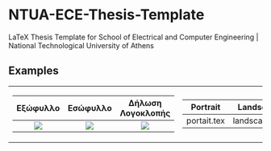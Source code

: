 # NTUA-ECE-Thesis-Template
 LaTeX Thesis Template for School of Electrical and Computer Engineering | National Technological University of Athens

## Examples

<table>
<tr><td>

|     Εξώφυλλο             | Εσώφυλλο  | Δήλωση Λογοκλοπής|
:-------------------------:|:---------:|:----------------:|
![](https://raw.githubusercontent.com/estamos/NTUA-ECE-Thesis-Template/master/examples/%CE%A0%CF%81%CF%8C%CF%84%CF%85%CF%80%CE%BF%20%CE%A3%CF%8D%CF%83%CF%84%CE%B7%CE%BC%CE%B1%20%CE%9F%CE%BC%CF%8C%CF%84%CE%B9%CE%BC%CF%89%CE%BD%20%CE%9A%CF%8C%CE%BC%CE%B2%CF%89%CE%BD%20%CE%92%CE%B1%CF%83%CE%B9%CF%83%CE%BC%CE%AD%CE%BD%CE%BF%20%CF%83%CE%B5%20%CE%A3%CF%87%CE%AE%CE%BC%CE%B1%CF%84%CE%B1%20RDF-01.png?token=AFVEPEB6TW7U42N7YQIADH26GBRGO)  | ![](https://raw.githubusercontent.com/estamos/NTUA-ECE-Thesis-Template/master/examples/%CE%A0%CF%81%CF%8C%CF%84%CF%85%CF%80%CE%BF%20%CE%A3%CF%8D%CF%83%CF%84%CE%B7%CE%BC%CE%B1%20%CE%9F%CE%BC%CF%8C%CF%84%CE%B9%CE%BC%CF%89%CE%BD%20%CE%9A%CF%8C%CE%BC%CE%B2%CF%89%CE%BD%20%CE%92%CE%B1%CF%83%CE%B9%CF%83%CE%BC%CE%AD%CE%BD%CE%BF%20%CF%83%CE%B5%20%CE%A3%CF%87%CE%AE%CE%BC%CE%B1%CF%84%CE%B1%20RDF-02.png?token=AFVEPEC777UP7D2JYUS6FFK6GBRMK) | ![](https://raw.githubusercontent.com/estamos/NTUA-ECE-Thesis-Template/master/examples/%CE%A0%CF%81%CF%8C%CF%84%CF%85%CF%80%CE%BF%20%CE%A3%CF%8D%CF%83%CF%84%CE%B7%CE%BC%CE%B1%20%CE%9F%CE%BC%CF%8C%CF%84%CE%B9%CE%BC%CF%89%CE%BD%20%CE%9A%CF%8C%CE%BC%CE%B2%CF%89%CE%BD%20%CE%92%CE%B1%CF%83%CE%B9%CF%83%CE%BC%CE%AD%CE%BD%CE%BF%20%CF%83%CE%B5%20%CE%A3%CF%87%CE%AE%CE%BC%CE%B1%CF%84%CE%B1%20RDF-03.png?token=AFVEPEAFCMNTFVEFZJENONC6GBRTI)

</td><td>

|Portrait|Landscape|
|:------:|:-------:|
| portait.tex | landscape.tex |

</td></tr> 
</table>
